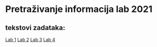 # Pretraživanje informacija lab 2021

## tekstovi zadataka:
<a href="https://github.com/PajLe/pi-lab2021/blob/main/1.Lab%20vezba.pdf">Lab 1</a>
<a href="https://github.com/PajLe/pi-lab2021/blob/main/2.Lab%20vezba.pdf">Lab 2</a>
<a href="https://github.com/PajLe/pi-lab2021/blob/main/3.Lab%20vezba.pdf">Lab 3</a>
<a href="https://github.com/PajLe/pi-lab2021/blob/main/4.Lab%20vezba.pdf">Lab 4</a>
